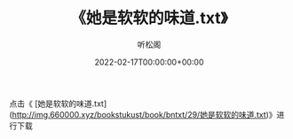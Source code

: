 ﻿---
title:  《她是软软的味道.txt》
date:   2022-02-17T00:00:00+00:00
author: 听松阁
layout: post
permalink: /她是软软的味道/
categories: 小说
tags: [小说]
---

点击《 [她是软软的味道.txt](<a href="http://img.660000.xyz/bookstukust/book/bntxt/29/" target=_blank>http://img.660000.xyz/bookstukust/book/bntxt/29/她是软软的味道.txt)》进行下载